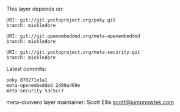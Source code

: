 This layer depends on:

    URI: git://git.yoctoproject.org/poky.git
    branch: mickledore

    URI: git://git.openembedded.org/meta-openembedded
    branch: mickledore

    URI: git://git.yoctoproject.org/meta-security.git
    branch: mickledore

Latest commits:

    poky 878271e1a1
    meta-openembedded 2d89a469e
    meta-security 53c5cc7

meta-duovero layer maintainer: Scott Ellis <scott@jumpnowtek.com>
